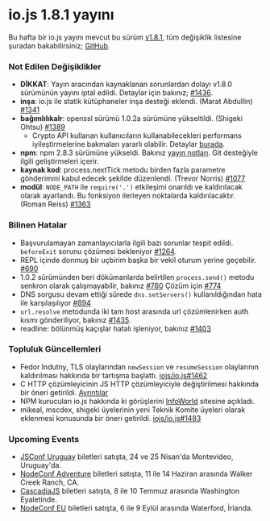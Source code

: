 # io.js 1.8.1 yayını
Bu hafta bir io.js yayını mevcut bu sürüm [v1.8.1](https://iojs.org/dist/v1.8.1/), tüm değişiklik listesine şuradan bakabilirsiniz; [GitHub](https://github.com/iojs/io.js/blob/v1.x/CHANGELOG.md).

### Not Edilen Değişiklikler

* **DİKKAT**: Yayın aracından kaynaklanan sorunlardan dolayı v1.8.0 sürümünün yayını iptal edildi.
  Detaylar için bakınız; [#1436](https://github.com/iojs/io.js/issues/1436).
* **inşa**: io.js ile statik kütüphaneler inşa desteği eklendi. (Marat Abdullin) [#1341](https://github.com/iojs/io.js/pull/1341)
* **bağımlılıkalr**: openssl sürümü 1.0.2a sürümüne yükseltildi. (Shigeki Ohtsu) [#1389](https://github.com/iojs/io.js/pull/1389)
  * Crypto API kullanan kullanıcıların kullanabilecekleri performans iyileştirmelerine bakmaları yararlı olabilir.
  Detaylar [burada](https://github.com/iojs/io.js/wiki/Crypto-Performance-Notes-for-OpenSSL-1.0.2a-on-iojs-v1.8.0).
* **npm**: npm 2.8.3 sürümüne yükseldi. Bakınız [yayın notları](https://github.com/npm/npm/releases/tag/v2.8.3). Git desteğiyle ilgili geliştirmeleri içerir.
* **kaynak kod**: process.nextTick metodu birden fazla parametre gönderimini kabul edecek şekilde düzenlendi. (Trevor Norris) [#1077](https://github.com/iojs/io.js/pull/1077)
* **modül**: `NODE_PATH` ile `require('.')` etkileşimi onarıldı ve kaldırılacak olarak ayarlandı. Bu fonksiyon ilerleyen noktalarda kaldırılacaktır. (Roman Reiss) [#1363](https://github.com/iojs/io.js/pull/1363)

### Bilinen Hatalar

* Başvurulamayan zamanlayıcılarla ilgili bazı sorunlar tespit edildi. `beforeExit` sorunu çözümesi bekleniyor  [#1264](https://github.com/iojs/io.js/issues/1264).
* REPL içinde donmuş bir uçbirim başka bir vekil oturum yerine geçebilir. [#690](https://github.com/iojs/io.js/issues/690)
* 1.0.2 sürümünden beri dökümanlarda belirtilen `process.send()` metodu senkron olarak çalışmayabilir, bakınız [#760](https://github.com/iojs/io.js/issues/760) Çözüm için [#774](https://github.com/iojs/io.js/issues/774)
* DNS sorgusu devam ettiği sürede `dns.setServers()` kullanıldığından hata ile karşılaşılıyor [#894](https://github.com/iojs/io.js/issues/894)
* `url.resolve` metodunda iki tam host arasında url çözümlenirken auth kısmı gönderiliyor, bakınız [#1435](https://github.com/iojs/io.js/issues/1435).
* readline: bölünmüş kaçışlar hatalı işleniyor, bakınız [#1403](https://github.com/iojs/io.js/issues/1403)

### Topluluk Güncellemleri

* Fedor Indutny, TLS olaylarından `newSession` ve `resumeSession` olaylarının kaldırılması hakkında bir tartışma başlattı. [iojs/io.js#1462](https://github.com/iojs/io.js/issues/1462)
* C HTTP çözümleyicinin JS HTTP çözümleyiciyle değiştirilmesi hakkında bir öneri getirildi. [Ayrıntılar](https://github.com/iojs/io.js/pull/1457)
* NPM kurucuları io.js hakkında ki görüşlerini [InfoWorld](http://www.infoworld.com/article/2910594/node-js/npm-founder-foresees-merger-node-js-io-js.html) sitesine açıkladı.  
* mikeal, mscdex, shigeki üyelerinin yeni Teknik Komite üyeleri olarak eklenmesi konusunda bir öneri getirildi. [iojs/io.js#1483](https://github.com/iojs/io.js/issues/1483#issuecomment-95128140)

### Upcoming Events

* [JSConf Uruguay](http://jsconf.uy) biletleri satışta, 24 ve 25 Nisan'da Montevideo, Uruguay'da.
* [NodeConf Adventure](http://nodeconf.com/) biletleri satışta, 11 ile 14 Haziran arasında Walker Creek Ranch, CA.
* [CascadiaJS](http://2015.cascadiajs.com/) biletleri satışta, 8 ile 10 Temmuz arasında Washington Eyaletinde.
* [NodeConf EU](http://nodeconf.eu/) biletleri satışta, 6 ile 9 Eylül arasında Waterford, İrlanda.
